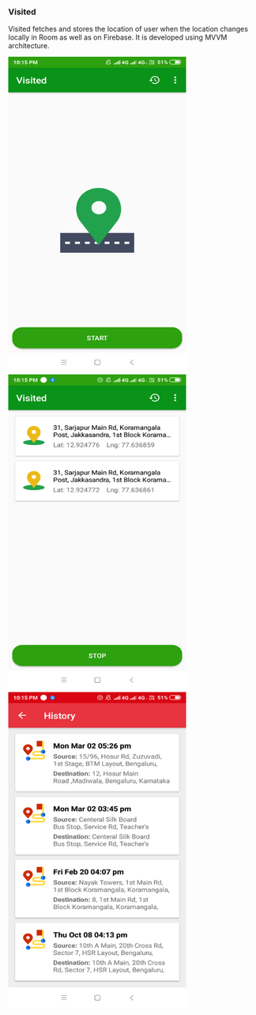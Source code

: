 ### Visited 
Visited fetches and stores the location of user when the location changes locally in Room as well as on Firebase.
It is developed using MVVM architecture.

<img src="Screenshot1.png" width="360" height="640">  <img src="Screenshot2.png" width="360" height="640">
<img src="Screenshot3.png" width="360" height="640">
